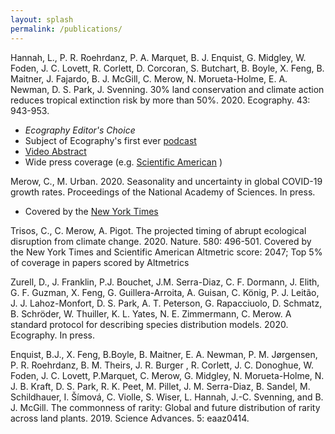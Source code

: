 ```yaml
---
layout: splash
permalink: /publications/
---
```



Hannah, L., P. R. Roehrdanz, P. A. Marquet, B. J. Enquist, G. Midgley, W. Foden, J. C. Lovett, R. Corlett, D. Corcoran, S. Butchart, B. Boyle, X. Feng, B. Maitner, J. Fajardo, B. J. McGill, C. Merow, N. Morueta-Holme, E. A. Newman, D. S. Park, J. Svenning. 30% land conservation and climate action reduces tropical extinction risk by more than 50%. 2020. Ecography. 43: 943-953.
* *Ecography Editor's Choice*
* Subject of Ecography's first ever <a href = "https://soundcloud.com/george-chan-838071481/climate-change-how-much-land-do-we-need-to-protect-to-prevent-mass-extinctions">podcast</a>
* <a href = "https://www.youtube.com/watch?v=LKHHYAWvNe4">Video Abstract</a>
* Wide press coverage (e.g. <a href = "https://www.scientificamerican.com/article/how-to-dramatically-curb-extinction/">Scientific American</a> )


Merow, C., M. Urban. 2020. Seasonality and uncertainty in global COVID-19 growth rates. Proceedings of the National Academy of Sciences. In press.
* Covered by the <a href = "https://nyti.ms/2yC42cW">New York Times</a>

Trisos, C., C. Merow, A. Pigot. The projected timing of abrupt ecological disruption from climate change. 2020. Nature. 580: 496-501.
Covered by the New York Times and Scientific American 
Altmetric score: 2047; Top 5% of coverage in papers scored by Altmetrics

Zurell, D., J. Franklin, P.J. Bouchet, J.M. Serra-Diaz, C. F. Dormann, J. Elith, G. F. Guzman, X. Feng, G. Guillera-Arroita, A. Guisan, C. König, P. J. Leitão, J. J. Lahoz-Monfort, D. S. Park, A. T. Peterson, G. Rapacciuolo, D. Schmatz, B. Schröder, W. Thuiller, K. L. Yates, N. E. Zimmermann, C. Merow. A standard protocol for describing species distribution models. 2020. Ecography. In press.

Enquist, B.J., X. Feng, B.Boyle, B. Maitner, E. A. Newman, P. M. Jørgensen, P. R. Roehrdanz, B. M. Theirs, J. R. Burger , R. Corlett,  J. C. Donoghue, W. Foden,  J. C. Lovett, P.Marquet, C. Merow, G. Midgley, N. Morueta-Holme, N. J. B. Kraft, D. S. Park, R. K. Peet, M. Pillet, J. M. Serra-Diaz, B. Sandel, M. Schildhauer, I. Šímová,  C. Violle, S. Wiser, L. Hannah, J.-C. Svenning, and B. J. McGill. The commonness of rarity: Global and future distribution of rarity across land plants. 2019. Science Advances. 5: eaaz0414.
